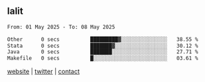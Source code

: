 ## lalit

<!--START_SECTION:waka-->

```txt
From: 01 May 2025 - To: 08 May 2025

Other      0 secs          █████████▓░░░░░░░░░░░░░░░   38.55 %
Stata      0 secs          ███████▓░░░░░░░░░░░░░░░░░   30.12 %
Java       0 secs          ███████░░░░░░░░░░░░░░░░░░   27.71 %
Makefile   0 secs          █░░░░░░░░░░░░░░░░░░░░░░░░   03.61 %
```

<!--END_SECTION:waka-->

[website](https://lalit.sh) | [twitter](https://x.com/@lalitcodes) | [contact](https://lalit.sh/contact)
